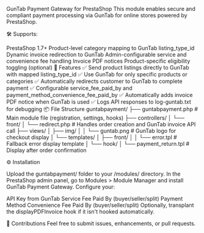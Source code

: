 GunTab Payment Gateway for PrestaShop
This module enables secure and compliant payment processing via GunTab for online stores powered by PrestaShop.

🛠️ Supports:

PrestaShop 1.7+
Product-level category mapping to GunTab listing_type_id
Dynamic invoice redirection to GunTab
Admin-configurable service and convenience fee handling
Invoice PDF notices
Product-specific eligibility toggling (optional)
🚀 Features
✅ Send product listings directly to GunTab with mapped listing_type_id
✅ Use GunTab for only specific products or categories
✅ Automatically redirects customer to GunTab to complete payment
✅ Configurable service_fee_paid_by and payment_method_convenience_fee_paid_by
✅ Automatically adds invoice PDF notice when GunTab is used
✅ Logs API responses to log-guntab.txt for debugging
📦 File Structure
guntabpayment/ ├── guntabpayment.php # Main module file (registration, settings, hooks) ├── controllers/ │ └── front/ │ └── redirect.php # Handles order creation and GunTab invoice API call ├── views/ │ ├── img/ │ │ └── guntab.png # GunTab logo for checkout display │ └── templates/ │ ├── front/ │ │ └── error.tpl # Fallback error display template │ └── hook/ │ └── payment_return.tpl # Display after order confirmation

⚙️ Installation

Upload the guntabpayment/ folder to your /modules/ directory.
In the PrestaShop admin panel, go to Modules > Module Manager and install GunTab Payment Gateway.
Configure your:

API Key from GunTab
Service Fee Paid By (buyer/seller/split)
Payment Method Convenience Fee Paid By (buyer/seller/split)
Optionally, transplant the displayPDFInvoice hook if it isn't hooked automatically.

🤝 Contributions Feel free to submit issues, enhancements, or pull requests.
